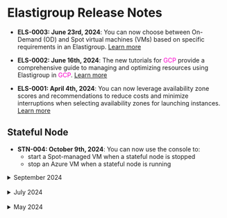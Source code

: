# Elastigroup Release Notes

* **ELS-0003: June 23rd, 2024**: You can now choose between On-Demand (OD) and Spot virtual machines (VMs) based on specific requirements in an Elastigroup. [Learn more](https://docs.spot.io/elastigroup/features-azure/od-spotvm)

* **ELS-0002: June 16th, 2024**: The new tutorials for <font color="#FC01CC">GCP</font> provide a comprehensive guide to managing and optimizing resources using Elastigroup in <font color="#FC01CC">GCP</font>. [Learn more](https://docs.spot.io/elastigroup/tutorials-gcp/)

* **ELS-0001: April 4th, 2024**: You can now leverage availability zone scores and recommendations to reduce costs and minimize interruptions when selecting availability zones for launching instances. [Learn more](https://docs.spot.io/elastigroup/features/core-features/az-scores)

## Stateful Node

* **STN-004: October 9th, 2024**:
You can now use the console to:
  * start a Spot-managed VM when a stateful node is stopped 
  * stop an Azure VM when a stateful node is running

<details>
  <summary markdown="span">September 2024</summary>
      
* **STN-0003: September 25th, 2024**: Elastigroup can now change the import flow to keep the virtual machine's status after an import is complete, depending on whether the original virtual machine is running or stopped. [Learn more](managed-instance/azure/getting-started/import-stateful-node?id=import-process-steps)

</details><br>

<details>
  <summary markdown="span">July 2024</summary>
  
* **STN-0002: July 10th, 2024**: You can now select VM sizes based on specific attributes that utilize the best markets in the selected ranges. [Learn more](managed-instance/azure/getting-started/create-stateful-node?id=vm-sizes)

</details><br>

<details>
  <summary markdown="span">May 2024</summary>

* **STN-0001: May 30th, 2024**: In the Costs tab, you can now view your stateful node's costs, including a breakdown of daily spend and a summary of overall costs. This new section offers insights into compute, storage, and network expenses. [Learn more](managed-instance/azure/tutorials/view-details?id=costs)

</details><br>
